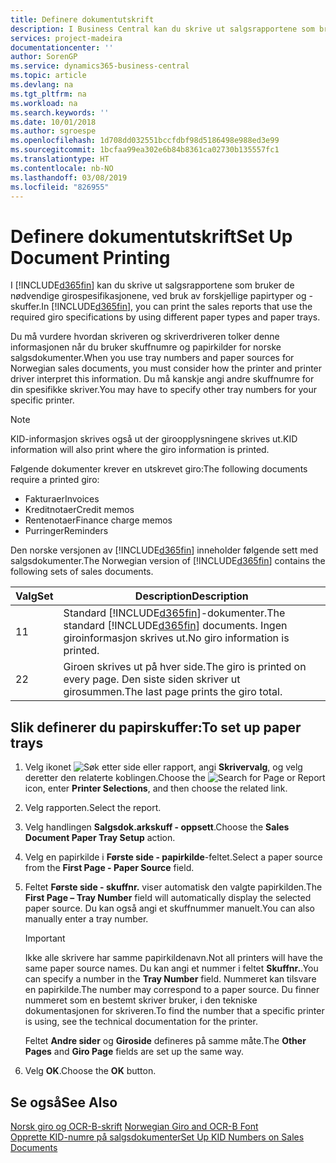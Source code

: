 ```yaml
---
title: Definere dokumentutskrift
description: I Business Central kan du skrive ut salgsrapportene som bruker de nødvendige girospesifikasjonene, ved bruk av forskjellige papirtyper og -skuffer.
services: project-madeira
documentationcenter: ''
author: SorenGP
ms.service: dynamics365-business-central
ms.topic: article
ms.devlang: na
ms.tgt_pltfrm: na
ms.workload: na
ms.search.keywords: ''
ms.date: 10/01/2018
ms.author: sgroespe
ms.openlocfilehash: 1d708dd032551bccfdbf98d5186498e988ed3e99
ms.sourcegitcommit: 1bcfaa99ea302e6b84b8361ca02730b135557fc1
ms.translationtype: HT
ms.contentlocale: nb-NO
ms.lasthandoff: 03/08/2019
ms.locfileid: "826955"
---
```

# <a name="set-up-document-printing"></a><span data-ttu-id="57d34-103">Definere dokumentutskrift</span><span class="sxs-lookup"><span data-stu-id="57d34-103">Set Up Document Printing</span></span>
<span data-ttu-id="57d34-104">I [!INCLUDE[d365fin](../../includes/d365fin_md.md)] kan du skrive ut salgsrapportene som bruker de nødvendige girospesifikasjonene, ved bruk av forskjellige papirtyper og -skuffer.</span><span class="sxs-lookup"><span data-stu-id="57d34-104">In [!INCLUDE[d365fin](../../includes/d365fin_md.md)], you can print the sales reports that use the required giro specifications by using different paper types and paper trays.</span></span>  

<span data-ttu-id="57d34-105">Du må vurdere hvordan skriveren og skriverdriveren tolker denne informasjonen når du bruker skuffnumre og papirkilder for norske salgsdokumenter.</span><span class="sxs-lookup"><span data-stu-id="57d34-105">When you use tray numbers and paper sources for Norwegian sales documents, you must consider how the printer and printer driver interpret this information.</span></span> <span data-ttu-id="57d34-106">Du må kanskje angi andre skuffnumre for din spesifikke skriver.</span><span class="sxs-lookup"><span data-stu-id="57d34-106">You may have to specify other tray numbers for your specific printer.</span></span>  

> [!NOTE]  
>  <span data-ttu-id="57d34-107">KID-informasjon skrives også ut der giroopplysningene skrives ut.</span><span class="sxs-lookup"><span data-stu-id="57d34-107">KID information will also print where the giro information is printed.</span></span>  

<span data-ttu-id="57d34-108">Følgende dokumenter krever en utskrevet giro:</span><span class="sxs-lookup"><span data-stu-id="57d34-108">The following documents require a printed giro:</span></span>  

- <span data-ttu-id="57d34-109">Fakturaer</span><span class="sxs-lookup"><span data-stu-id="57d34-109">Invoices</span></span>  
- <span data-ttu-id="57d34-110">Kreditnotaer</span><span class="sxs-lookup"><span data-stu-id="57d34-110">Credit memos</span></span>  
- <span data-ttu-id="57d34-111">Rentenotaer</span><span class="sxs-lookup"><span data-stu-id="57d34-111">Finance charge memos</span></span>  
- <span data-ttu-id="57d34-112">Purringer</span><span class="sxs-lookup"><span data-stu-id="57d34-112">Reminders</span></span>  

<span data-ttu-id="57d34-113">Den norske versjonen av [!INCLUDE[d365fin](../../includes/d365fin_md.md)] inneholder følgende sett med salgsdokumenter.</span><span class="sxs-lookup"><span data-stu-id="57d34-113">The Norwegian version of [!INCLUDE[d365fin](../../includes/d365fin_md.md)] contains the following sets of sales documents.</span></span>  

|<span data-ttu-id="57d34-114">**Valg**</span><span class="sxs-lookup"><span data-stu-id="57d34-114">**Set**</span></span>|<span data-ttu-id="57d34-115">Description</span><span class="sxs-lookup"><span data-stu-id="57d34-115">Description</span></span>|  
|-------------|---------------------------------------|  
|<span data-ttu-id="57d34-116">1</span><span class="sxs-lookup"><span data-stu-id="57d34-116">1</span></span>|<span data-ttu-id="57d34-117">Standard [!INCLUDE[d365fin](../../includes/d365fin_md.md)]-dokumenter.</span><span class="sxs-lookup"><span data-stu-id="57d34-117">The standard [!INCLUDE[d365fin](../../includes/d365fin_md.md)] documents.</span></span> <span data-ttu-id="57d34-118">Ingen giroinformasjon skrives ut.</span><span class="sxs-lookup"><span data-stu-id="57d34-118">No giro information is printed.</span></span>|  
|<span data-ttu-id="57d34-119">2</span><span class="sxs-lookup"><span data-stu-id="57d34-119">2</span></span>|<span data-ttu-id="57d34-120">Giroen skrives ut på hver side.</span><span class="sxs-lookup"><span data-stu-id="57d34-120">The giro is printed on every page.</span></span> <span data-ttu-id="57d34-121">Den siste siden skriver ut girosummen.</span><span class="sxs-lookup"><span data-stu-id="57d34-121">The last page prints the giro total.</span></span>|  

## <a name="to-set-up-paper-trays"></a><span data-ttu-id="57d34-122">Slik definerer du papirskuffer:</span><span class="sxs-lookup"><span data-stu-id="57d34-122">To set up paper trays</span></span>  

1.  <span data-ttu-id="57d34-123">Velg ikonet ![Søk etter side eller rapport](../../media/ui-search/search_small.png "Søk etter side eller rapport"), angi **Skrivervalg**, og velg deretter den relaterte koblingen.</span><span class="sxs-lookup"><span data-stu-id="57d34-123">Choose the ![Search for Page or Report](../../media/ui-search/search_small.png "Search for Page or Report icon") icon, enter **Printer Selections**, and then choose the related link.</span></span>  
2.  <span data-ttu-id="57d34-124">Velg rapporten.</span><span class="sxs-lookup"><span data-stu-id="57d34-124">Select the report.</span></span>  
3.  <span data-ttu-id="57d34-125">Velg handlingen **Salgsdok.arkskuff - oppsett**.</span><span class="sxs-lookup"><span data-stu-id="57d34-125">Choose the **Sales Document Paper Tray Setup** action.</span></span>  
4.  <span data-ttu-id="57d34-126">Velg en papirkilde i **Første side - papirkilde**-feltet.</span><span class="sxs-lookup"><span data-stu-id="57d34-126">Select a paper source from the **First Page - Paper Source** field.</span></span>  
5.  <span data-ttu-id="57d34-127">Feltet **Første side - skuffnr.** viser automatisk den valgte papirkilden.</span><span class="sxs-lookup"><span data-stu-id="57d34-127">The **First Page – Tray Number** field will automatically display the selected paper source.</span></span> <span data-ttu-id="57d34-128">Du kan også angi et skuffnummer manuelt.</span><span class="sxs-lookup"><span data-stu-id="57d34-128">You can also manually enter a tray number.</span></span>  

    > [!IMPORTANT]  
    >  <span data-ttu-id="57d34-129">Ikke alle skrivere har samme papirkildenavn.</span><span class="sxs-lookup"><span data-stu-id="57d34-129">Not all printers will have the same paper source names.</span></span> <span data-ttu-id="57d34-130">Du kan angi et nummer i feltet **Skuffnr.**.</span><span class="sxs-lookup"><span data-stu-id="57d34-130">You can specify a number in the **Tray Number** field.</span></span> <span data-ttu-id="57d34-131">Nummeret kan tilsvare en papirkilde.</span><span class="sxs-lookup"><span data-stu-id="57d34-131">The number may correspond to a paper source.</span></span> <span data-ttu-id="57d34-132">Du finner nummeret som en bestemt skriver bruker, i den tekniske dokumentasjonen for skriveren.</span><span class="sxs-lookup"><span data-stu-id="57d34-132">To find the number that a specific printer is using, see the technical documentation for the printer.</span></span>  

    <span data-ttu-id="57d34-133">Feltet **Andre sider** og **Giroside** defineres på samme måte.</span><span class="sxs-lookup"><span data-stu-id="57d34-133">The **Other Pages** and **Giro Page** fields are set up the same way.</span></span>  

6.  <span data-ttu-id="57d34-134">Velg **OK**.</span><span class="sxs-lookup"><span data-stu-id="57d34-134">Choose the **OK** button.</span></span>  

## <a name="see-also"></a><span data-ttu-id="57d34-135">Se også</span><span class="sxs-lookup"><span data-stu-id="57d34-135">See Also</span></span>  
  <span data-ttu-id="57d34-136">[Norsk giro og OCR-B-skrift](norwegian-giro-and-ocr-b-font.md) </span><span class="sxs-lookup"><span data-stu-id="57d34-136">[Norwegian Giro and OCR-B Font](norwegian-giro-and-ocr-b-font.md) </span></span>  
 [<span data-ttu-id="57d34-137">Opprette KID-numre på salgsdokumenter</span><span class="sxs-lookup"><span data-stu-id="57d34-137">Set Up KID Numbers on Sales Documents</span></span>](how-to-set-up-kid-numbers-on-sales-documents.md)
